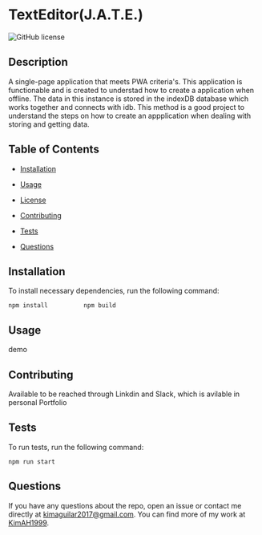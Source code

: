 # TextEditor(J.A.T.E.)
![GitHub license](https://img.shields.io/badge/license-MIT-blue.svg)

## Description

A single-page application that meets PWA criteria's. This application is functionable and is created to understad how to create a application when offline. The data in this instance is stored in the indexDB database which works together and connects with idb. This method is a good project to understand the steps on how to create an appplication when dealing with storing and getting data.

## Table of Contents 

* [Installation](#installation)

* [Usage](#usage)

* [License](#license)

* [Contributing](#contributing)

* [Tests](#tests)

* [Questions](#questions)

## Installation

To install necessary dependencies, run the following command:

```
npm install          npm build
```

## Usage

demo
  
## Contributing

Available to be reached through Linkdin and Slack, which is avilable in personal Portfolio

## Tests

To run tests, run the following command:

```
npm run start
```

## Questions

If you have any questions about the repo, open an issue or contact me directly at kimaguilar2017@gmail.com. You can find more of my work at [KimAH1999](https://github.com/KimAH1999/).

